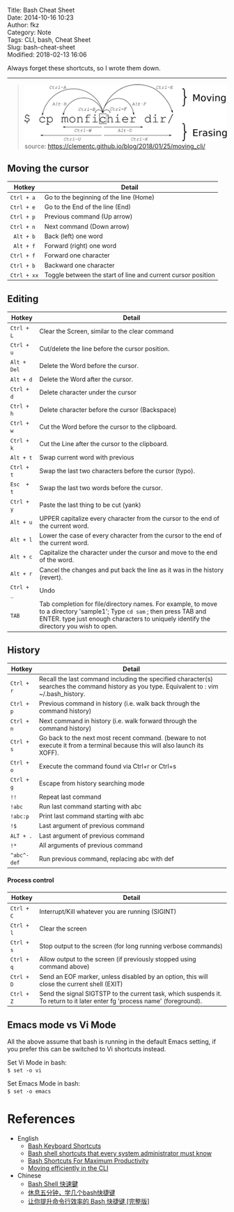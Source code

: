 Title: Bash Cheat Sheet  
Date: 2014-10-16 10:23  
Author: fkz  
Category: Note  
Tags: CLI, bash, Cheat Sheet  
Slug: bash-cheat-sheet  
Modified: 2018-02-13 16:06  
  
  
Always forget these shortcuts, so I wrote them down.  
  
---  
  
> ![moving_cli.png](/files/bash-cheat-sheet/moving_cli.png)  
source: <https://clementc.github.io/blog/2018/01/25/moving_cli/>  
  
## Moving the cursor  
  
| Hotkey      | Detail |  
|-------------|--------|  
| `Ctrl + a`  | Go to the beginning of the line (Home)|  
| `Ctrl + e`  | Go to the End of the line (End)|  
| `Ctrl + p`  | Previous command (Up arrow)|  
| `Ctrl + n`  | Next command (Down arrow)|  
| ` Alt + b`  | Back (left) one word|  
| ` Alt + f`  | Forward (right) one word|  
| `Ctrl + f`  | Forward one character|  
| `Ctrl + b`  | Backward one character|  
| `Ctrl + xx` | Toggle between the start of line and current cursor position|  
  
## Editing  
  
| Hotkey     | Detail |  
|------------|--------|  
|`Ctrl + L`  | Clear the Screen, similar to the clear command|  
|`Ctrl + u`  | Cut/delete the line before the cursor position.|  
|`Alt + Del` | Delete the Word before the cursor.|  
|`Alt + d`   | Delete the Word after the cursor.|  
|`Ctrl + d`  | Delete character under the cursor|  
|`Ctrl + h`  | Delete character before the cursor (Backspace)|  
|`Ctrl + w`  | Cut the Word before the cursor to the clipboard.|  
|`Ctrl + k`  | Cut the Line after the cursor to the clipboard.|  
|`Alt + t`   | Swap current word with previous|  
|`Ctrl + t`  | Swap the last two characters before the cursor (typo).|  
|`Esc  + t`  | Swap the last two words before the cursor.|  
|`Ctrl + y`  | Paste the last thing to be cut (yank)|  
|`Alt + u`   | UPPER capitalize every character from the cursor to the end of the current word.|  
|`Alt + l`   | Lower the case of every character from the cursor to the end of the current word.|  
|`Alt + c`   | Capitalize the character under the cursor and move to the end of the word.|  
|`Alt + r`   | Cancel the changes and put back the line as it was in the history (revert).|  
|`Ctrl + _`  | Undo|  
|`TAB`       | Tab completion for file/directory names.  For example, to move to a directory 'sample1'; Type `cd sam` ; then press TAB and ENTER.  type just enough characters to uniquely identify  the directory you wish to open.|  
  
## History  
  
| Hotkey       | Detail |  
|--------------|--------|  
|  `Ctrl + r`  | Recall the last command including the specified character(s) searches the command history as you type. Equivalent to : vim ~/.bash_history. |  
|  `Ctrl + p`  | Previous command in history (i.e. walk back through the command history)|  
|  `Ctrl + n`  | Next command in history (i.e. walk forward through the command history)|  
|  `Ctrl + s`  | Go back to the next most recent command. (beware to not execute it from a terminal because this will also launch its XOFF).|  
|  `Ctrl + o`  | Execute the command found via Ctrl+r or Ctrl+s|  
|  `Ctrl + g`  | Escape from history searching mode|  
|        `!!`  | Repeat last command|  
|      `!abc`  | Run last command starting with abc|  
|    `!abc:p`  | Print last command starting with abc|  
|        `!$`  | Last argument of previous command|  
|   `ALT + .`  | Last argument of previous command|  
|        `!*`  | All arguments of previous command|  
| `^abc­^­def` | Run previous command, replacing abc with def|  
  
#### Process control  
  
| Hotkey     | Detail |  
|------------|--------|  
| `Ctrl + C` | Interrupt/Kill whatever you are running (SIGINT)|  
| `Ctrl + l` | Clear the screen|  
| `Ctrl + s` | Stop output to the screen (for long running verbose commands)|  
| `Ctrl + q` | Allow output to the screen (if previously stopped using command above)|  
| `Ctrl + D` | Send an EOF marker, unless disabled by an option, this will close the current shell (EXIT)|  
| `Ctrl + Z` | Send the signal SIGTSTP to the current task, which suspends it. To return to it later enter fg 'process name' (foreground).|  
  
## Emacs mode vs Vi Mode  
  
All the above assume that bash is running in the default Emacs setting, if you prefer this can be switched to Vi shortcuts instead.  
  
Set Vi Mode in bash:  
`$ set -o vi`  
  
Set Emacs Mode in bash:  
`$ set -o emacs`  
  
# References  
  
+ English  
	+ [Bash Keyboard Shortcuts](http://ss64.com/bash/syntax-keyboard.html)  
	+ [Bash shell shortcuts that every system administrator must know](http://www.slashroot.in/bash-shell-shortcuts-every-system-administrator-must-know)  
	+ [Bash Shortcuts For Maximum Productivity](http://www.skorks.com/2009/09/bash-shortcuts-for-maximum-productivity/)  
    + [Moving efficiently in the CLI](https://clementc.github.io/blog/2018/01/25/moving_cli/)  
+ Chinese  
	+ [Bash Shell 快速鍵](http://blog.longwin.com.tw/2006/09/bash_hot_key_2006/)  
	+ [休息五分钟，学几个bash快捷键](http://roclinux.cn/?p=864)  
	+ [让你提升命令行效率的 Bash 快捷键 \[完整版\]](https://linuxtoy.org/archives/bash-shortcuts.html)  
